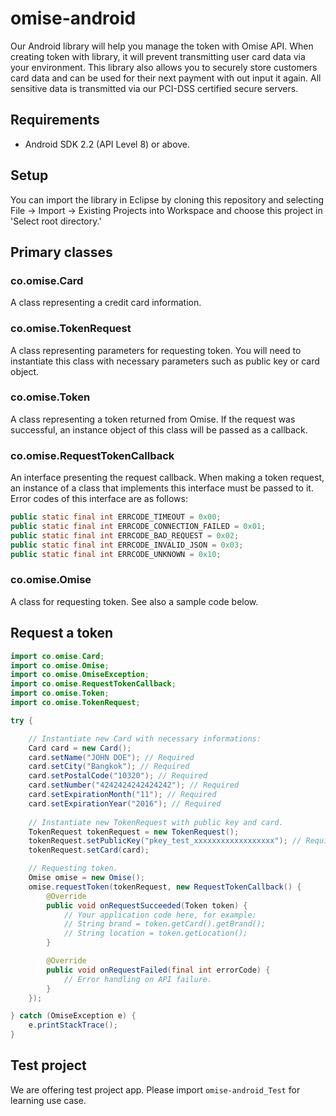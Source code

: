 # omise-android
Our Android library will help you manage the token with Omise API. 
When creating token with library, it will prevent transmitting user card data via your environment.
This library also allows you to securely store customers card data and can be used for their next payment with out input it again.
All sensitive data is transmitted via our PCI-DSS certified secure servers. 


## Requirements
* Android SDK 2.2 (API Level 8) or above.

## Setup
You can import the library in Eclipse by cloning this repository and selecting File -> Import -> Existing Projects into Workspace and choose this project in 'Select root directory.'

## Primary classes
### co.omise.Card
A class representing a credit card information.

### co.omise.TokenRequest
A class representing parameters for requesting token. You will need to instantiate this class with necessary parameters such as public key or card object.

### co.omise.Token
A class representing a token returned from Omise. If the request was successful, an instance object of this class will be passed as a callback.

### co.omise.RequestTokenCallback
An interface presenting the request callback. When making a token request, an instance of a class that implements this interface must be passed to it. Error codes of this interface are as follows:

```java
public static final int ERRCODE_TIMEOUT = 0x00;
public static final int ERRCODE_CONNECTION_FAILED = 0x01;
public static final int ERRCODE_BAD_REQUEST = 0x02;
public static final int ERRCODE_INVALID_JSON = 0x03;
public static final int ERRCODE_UNKNOWN = 0x10;
```

### co.omise.Omise
A class for requesting token. See also a sample code below.

## Request a token

```java
import co.omise.Card;
import co.omise.Omise;
import co.omise.OmiseException;
import co.omise.RequestTokenCallback;
import co.omise.Token;
import co.omise.TokenRequest;

try {

    // Instantiate new Card with necessary informations:
    Card card = new Card();
    card.setName("JOHN DOE"); // Required
    card.setCity("Bangkok"); // Required
    card.setPostalCode("10320"); // Required
    card.setNumber("4242424242424242"); // Required
    card.setExpirationMonth("11"); // Required
    card.setExpirationYear("2016"); // Required
	
    // Instantiate new TokenRequest with public key and card.
    TokenRequest tokenRequest = new TokenRequest();
    tokenRequest.setPublicKey("pkey_test_xxxxxxxxxxxxxxxxxx"); // Required
    tokenRequest.setCard(card);

    // Requesting token.	
    Omise omise = new Omise();
    omise.requestToken(tokenRequest, new RequestTokenCallback() {
        @Override
        public void onRequestSucceeded(Token token) {
            // Your application code here, for example:
            // String brand = token.getCard().getBrand();
            // String location = token.getLocation();
        }

        @Override
        public void onRequestFailed(final int errorCode) {
            // Error handling on API failure.
        }
    });

} catch (OmiseException e) {
    e.printStackTrace();
}
```
## Test project
We are offering test project app.
Please import `omise-android_Test` for learning use case.